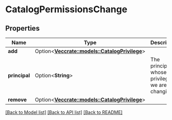 # CatalogPermissionsChange

## Properties

Name | Type | Description | Notes
------------ | ------------- | ------------- | -------------
**add** | Option<[**Vec<crate::models::CatalogPrivilege>**](CatalogPrivilege.md)> |  | [optional]
**principal** | Option<**String**> | The principal whose privileges we are changing. | [optional]
**remove** | Option<[**Vec<crate::models::CatalogPrivilege>**](CatalogPrivilege.md)> |  | [optional]

[[Back to Model list]](../README.md#documentation-for-models) [[Back to API list]](../README.md#documentation-for-api-endpoints) [[Back to README]](../README.md)


